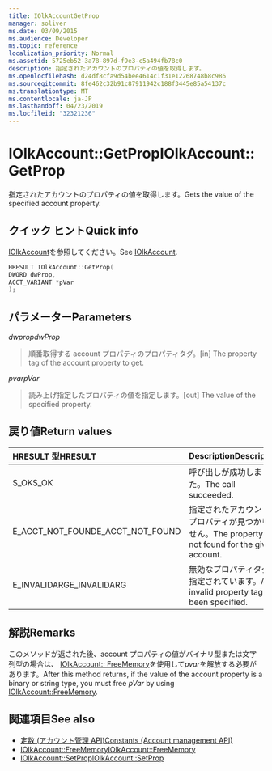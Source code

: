 ```yaml
---
title: IOlkAccountGetProp
manager: soliver
ms.date: 03/09/2015
ms.audience: Developer
ms.topic: reference
localization_priority: Normal
ms.assetid: 5725eb52-3a78-897d-f9e3-c5a494fb78c0
description: 指定されたアカウントのプロパティの値を取得します。
ms.openlocfilehash: d24df8cfa9d54bee4614c1f31e12268748b8c986
ms.sourcegitcommit: 8fe462c32b91c87911942c188f3445e85a54137c
ms.translationtype: MT
ms.contentlocale: ja-JP
ms.lasthandoff: 04/23/2019
ms.locfileid: "32321236"
---
```

# <a name="iolkaccountgetprop"></a><span data-ttu-id="2f728-103">IOlkAccount::GetProp</span><span class="sxs-lookup"><span data-stu-id="2f728-103">IOlkAccount::GetProp</span></span>

<span data-ttu-id="2f728-104">指定されたアカウントのプロパティの値を取得します。</span><span class="sxs-lookup"><span data-stu-id="2f728-104">Gets the value of the specified account property.</span></span>
  
## <a name="quick-info"></a><span data-ttu-id="2f728-105">クイック ヒント</span><span class="sxs-lookup"><span data-stu-id="2f728-105">Quick info</span></span>

<span data-ttu-id="2f728-106">[IOlkAccount](iolkaccount.md)を参照してください。</span><span class="sxs-lookup"><span data-stu-id="2f728-106">See [IOlkAccount](iolkaccount.md).</span></span>
  
```cpp
HRESULT IOlkAccount::GetProp(  
DWORD dwProp, 
ACCT_VARIANT *pVar 
);
```

## <a name="parameters"></a><span data-ttu-id="2f728-107">パラメーター</span><span class="sxs-lookup"><span data-stu-id="2f728-107">Parameters</span></span>

<span data-ttu-id="2f728-108">_dwprop_</span><span class="sxs-lookup"><span data-stu-id="2f728-108">_dwProp_</span></span>
  
> <span data-ttu-id="2f728-109">順番取得する account プロパティのプロパティタグ。</span><span class="sxs-lookup"><span data-stu-id="2f728-109">[in] The property tag of the account property to get.</span></span>
    
<span data-ttu-id="2f728-110">_pvar_</span><span class="sxs-lookup"><span data-stu-id="2f728-110">_pVar_</span></span>
  
> <span data-ttu-id="2f728-111">読み上げ指定したプロパティの値を指定します。</span><span class="sxs-lookup"><span data-stu-id="2f728-111">[out] The value of the specified property.</span></span>
    
## <a name="return-values"></a><span data-ttu-id="2f728-112">戻り値</span><span class="sxs-lookup"><span data-stu-id="2f728-112">Return values</span></span>

|<span data-ttu-id="2f728-113">**HRESULT 型**</span><span class="sxs-lookup"><span data-stu-id="2f728-113">**HRESULT**</span></span>|<span data-ttu-id="2f728-114">**Description**</span><span class="sxs-lookup"><span data-stu-id="2f728-114">**Description**</span></span>|
|:-----|:-----|
|<span data-ttu-id="2f728-115">S_OK</span><span class="sxs-lookup"><span data-stu-id="2f728-115">S_OK</span></span>  <br/> |<span data-ttu-id="2f728-116">呼び出しが成功しました。</span><span class="sxs-lookup"><span data-stu-id="2f728-116">The call succeeded.</span></span>  <br/> |
|<span data-ttu-id="2f728-117">E_ACCT_NOT_FOUND</span><span class="sxs-lookup"><span data-stu-id="2f728-117">E_ACCT_NOT_FOUND</span></span>  <br/> |<span data-ttu-id="2f728-118">指定されたアカウントのプロパティが見つかりません。</span><span class="sxs-lookup"><span data-stu-id="2f728-118">The property is not found for the given account.</span></span>  <br/> |
|<span data-ttu-id="2f728-119">E_INVALIDARG</span><span class="sxs-lookup"><span data-stu-id="2f728-119">E_INVALIDARG</span></span>  <br/> |<span data-ttu-id="2f728-120">無効なプロパティタグが指定されています。</span><span class="sxs-lookup"><span data-stu-id="2f728-120">An invalid property tag has been specified.</span></span>  <br/> |
   
## <a name="remarks"></a><span data-ttu-id="2f728-121">解説</span><span class="sxs-lookup"><span data-stu-id="2f728-121">Remarks</span></span>

<span data-ttu-id="2f728-122">このメソッドが返された後、account プロパティの値がバイナリ型または文字列型の場合は、 [IOlkAccount:: FreeMemory](iolkaccount-freememory.md)を使用して*pvar*を解放する必要があります。</span><span class="sxs-lookup"><span data-stu-id="2f728-122">After this method returns, if the value of the account property is a binary or string type, you must free  *pVar*  by using [IOlkAccount::FreeMemory](iolkaccount-freememory.md).</span></span>
  
## <a name="see-also"></a><span data-ttu-id="2f728-123">関連項目</span><span class="sxs-lookup"><span data-stu-id="2f728-123">See also</span></span>

- [<span data-ttu-id="2f728-124">定数 (アカウント管理 API)</span><span class="sxs-lookup"><span data-stu-id="2f728-124">Constants (Account management API)</span></span>](constants-account-management-api.md) 
- [<span data-ttu-id="2f728-125">IOlkAccount::FreeMemory</span><span class="sxs-lookup"><span data-stu-id="2f728-125">IOlkAccount::FreeMemory</span></span>](iolkaccount-freememory.md)  
- [<span data-ttu-id="2f728-126">IOlkAccount::SetProp</span><span class="sxs-lookup"><span data-stu-id="2f728-126">IOlkAccount::SetProp</span></span>](iolkaccount-setprop.md)

